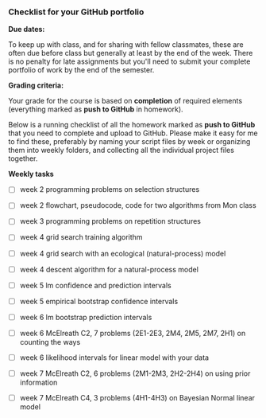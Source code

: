 ### Checklist for your GitHub portfolio



**Due dates:**

To keep up with class, and for sharing with fellow classmates, these are often due before class but generally at least by the end of the week. There is no penalty for late assignments but you'll need to submit your complete portfolio of work by the end of the semester.



**Grading criteria:**

Your grade for the course is based on **completion** of required elements (everything marked as **push to GitHub** in homework). 

Below is a running checklist of all the homework marked as **push to GitHub** that you need to complete and upload to GitHub. Please make it easy for me to find these, preferably by naming your script files by week or organizing them into weekly folders, and collecting all the individual project files together.



**Weekly tasks**

- [ ] week 2 programming problems on selection structures
- [ ] week 2 flowchart, pseudocode, code for two algorithms from Mon class
- [ ] week 3 programming problems on repetition structures
- [ ] week 4 grid search training algorithm
- [ ] week 4 grid search with an ecological (natural-process) model
- [ ] week 4 descent algorithm for a natural-process model
- [ ] week 5 lm confidence and prediction intervals
- [ ] week 5 empirical bootstrap confidence intervals
- [ ] week 6 lm bootstrap prediction intervals
- [ ] week 6 McElreath C2, 7 problems (2E1-2E3, 2M4, 2M5, 2M7, 2H1) on counting the ways
- [ ] week 6 likelihood intervals for linear model with your data
- [ ] week 7 McElreath C2, 6 problems (2M1-2M3, 2H2-2H4) on using prior information
- [ ] week 7 McElreath C4, 3 problems (4H1-4H3) on Bayesian Normal linear model


